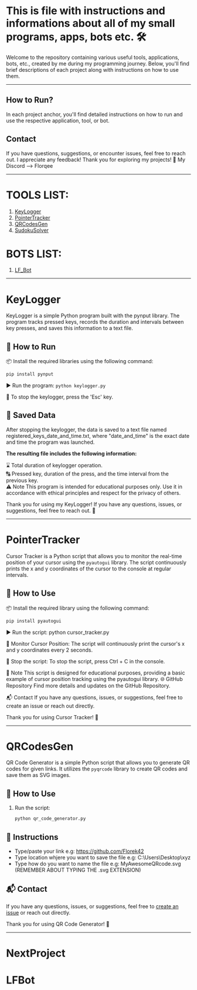 # This is file with instructions and informations about all of my small programs, apps, bots etc. 🛠️

Welcome to the repository containing various useful tools, applications, bots, etc., created by me during my programming journey. Below, you'll find brief descriptions of each project along with instructions on how to use them.

------------------------------------------------------------------------------------------------------------------------

## How to Run?

In each project anchor, you'll find detailed instructions on how to run and use the respective application, tool, or bot.

## Contact

If you have questions, suggestions, or encounter issues, feel free to reach out. I appreciate any feedback!
Thank you for exploring my projects! 🚀 My Discord --> Florqee

------------------------------------------------------------------------------------------------------------------------

# **TOOLS LIST:**
 1. [KeyLogger](#KeyLogger)
 2. [PointerTracker](#PointerTracker)
 3. [QRCodesGen](#QRCodesGen)
 4. [SudokuSolver](#nextproject)

# **BOTS LIST:**
1. [LF_Bot](#LFBot)
------------------------------------------------------------------------------------------------------------------------

# KeyLogger

KeyLogger is a simple Python program built with the pynput library. The program tracks pressed keys, records the duration and intervals between key presses, and saves this information to a text file.

## 🚀 How to Run

📦 Install the required libraries using the following command:
   ```bash
   pip install pynput
   ```

▶️ Run the program:
    ```
    python keylogger.py
    ```

🛑 To stop the keylogger, press the 'Esc' key.


## 📑 **Saved Data**
After stopping the keylogger, the data is saved to a text file named registered_keys_date_and_time.txt, where "date_and_time" is the exact date and time the program was launched.

**The resulting file includes the following information:**

⌛ Total duration of keylogger operation. <br>
🔠 Pressed key, duration of the press, and the time interval from the previous key.<br>
⚠️ Note
This program is intended for educational purposes only. Use it in accordance with ethical principles and respect for the privacy of others.

Thank you for using my KeyLogger! If you have any questions, issues, or suggestions, feel free to reach out. 💌

------------------------------------------------------------------------------------------------------------------------

# PointerTracker

Cursor Tracker is a Python script that allows you to monitor the real-time position of your cursor using the `pyautogui` library. The script continuously prints the x and y coordinates of the cursor to the console at regular intervals.

## 🚀 How to Use

📦 Install the required library using the following command:
   ```bash
   pip install pyautogui
```

▶️ Run the script:
python cursor_tracker.py

👀 Monitor Cursor Position:
The script will continuously print the cursor's x and y coordinates every 2 seconds.

🛑 Stop the script:
To stop the script, press Ctrl + C in the console.

📑 Note
This script is designed for educational purposes, providing a basic example of cursor position tracking using the pyautogui library.
🌐 GitHub Repository
Find more details and updates on the GitHub Repository.

📬 Contact
If you have any questions, issues, or suggestions, feel free to create an issue or reach out directly.

Thank you for using Cursor Tracker! 🚀

------------------------------------------------------------------------------------------------------------------------

# QRCodesGen

QR Code Generator is a simple Python script that allows you to generate QR codes for given links. It utilizes the `pyqrcode` library to create QR codes and save them as SVG images.

## 🚀 How to Use

1. Run the script:
    ```bash
    python qr_code_generator.py
    ```

## 📝 Instructions

- Type/paste your link e.g: https://github.com/Florek42
- Type location whjere you want to save the file e.g: C:\Users\Desktop\xyz
- Type how do you want to name the file e.g: MyAwesomeQRcode.svg  (REMEMBER ABOUT TYPING THE .svg EXTENSION)

## 📬 Contact

If you have any questions, issues, or suggestions, feel free to [create an issue](https://github.com/your-username/qr-code-generator/issues) or reach out directly.

Thank you for using QR Code Generator! 🚀

------------------------------------------------------------------------------------------------------------------------

# NextProject

# LFBot